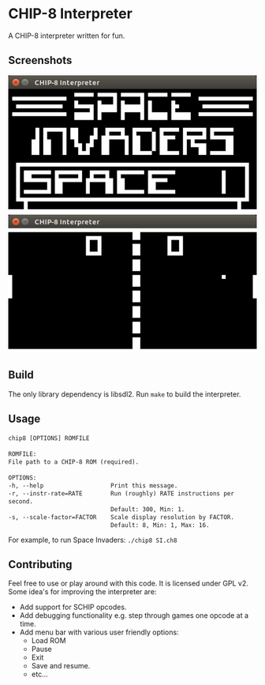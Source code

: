 # CHIP-8 Interpreter

A CHIP-8 interpreter written for fun.

## Screenshots

![SpaceInvaders](screenshots/SpaceInvaders.png)
![Pong](screenshots/Pong.png)

## Build

The only library dependency is libsdl2. Run `make` to build the interpreter.

## Usage

```
chip8 [OPTIONS] ROMFILE

ROMFILE:
File path to a CHIP-8 ROM (required).

OPTIONS:
-h, --help                   Print this message.
-r, --instr-rate=RATE        Run (roughly) RATE instructions per second.
                             Default: 300, Min: 1.
-s, --scale-factor=FACTOR    Scale display resolution by FACTOR.
                             Default: 8, Min: 1, Max: 16.
```

For example, to run Space Invaders: `./chip8 SI.ch8`

## Contributing

Feel free to use or play around with this code. It is licensed under GPL v2.
Some idea's for improving the interpreter are:

  - Add support for SCHIP opcodes.
  - Add debugging functionality e.g. step through games one opcode at a time.
  - Add menu bar with various user friendly options:
    - Load ROM
    - Pause
    - Exit
    - Save and resume.
    - etc...


